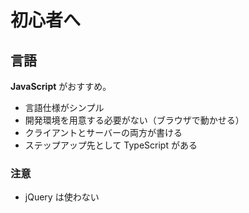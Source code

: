 # 初心者へ

## 言語
**JavaScript** がおすすめ。

- 言語仕様がシンプル
- 開発環境を用意する必要がない（ブラウザで動かせる）
- クライアントとサーバーの両方が書ける
- ステップアップ先として TypeScript がある

### 注意
- jQuery は使わない
